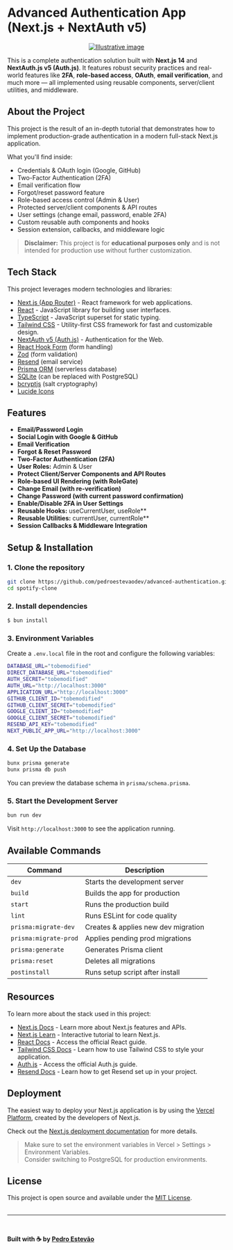 # Advanced Authentication App (Next.js + NextAuth v5)

<p style="text-align: center;">
    <a href="https://www.youtube.com/@codewithantonio">
        <img src="https://res.cloudinary.com/dge3g9rcw/image/upload/v1747418825/github/sm9h61v21bpazbogclwj.webp" alt="Illustrative image" />
    </a>
</p>

This is a complete authentication solution built with **Next.js 14** and **NextAuth.js v5 (Auth.js)**. It features robust security practices and real-world features like **2FA**, **role-based access**, **OAuth**, **email verification**, and much more — all implemented using reusable components, server/client utilities, and middleware.

## About the Project

This project is the result of an in-depth tutorial that demonstrates how to implement production-grade authentication in a modern full-stack Next.js application.

What you'll find inside:

- Credentials & OAuth login (Google, GitHub)
- Two-Factor Authentication (2FA)
- Email verification flow
- Forgot/reset password feature
- Role-based access control (Admin & User)
- Protected server/client components & API routes
- User settings (change email, password, enable 2FA)
- Custom reusable auth components and hooks
- Session extension, callbacks, and middleware logic

> **Disclaimer:** This project is for **educational purposes only** and is not intended for production use without further customization.

## Tech Stack

This project leverages modern technologies and libraries:

- [Next.js (App Router)](https://nextjs.org/) - React framework for web applications.
- [React](https://react.dev/) - JavaScript library for building user interfaces.
- [TypeScript](https://www.typescriptlang.org/) - JavaScript superset for static typing.
- [Tailwind CSS](https://tailwindcss.com/) - Utility-first CSS framework for fast and customizable design.
- [NextAuth v5 (Auth.js)](https://authjs.dev/) - Authentication for the Web.
- [React Hook Form](https://react-hook-form.com/) (form handling)
- [Zod](https://zod.dev/) (form validation)
- [Resend](https://resend.com/) (email service)
- [Prisma ORM](https://www.prisma.io/) (serverless database)
- [SQLite](https://sqlite.org/index.html) (can be replaced with PostgreSQL)
- [bcryptjs](https://github.com/dcodeIO/bcrypt.js) (salt cryptography)
- [Lucide Icons](https://lucide.dev/)

## Features

- **Email/Password Login**
- **Social Login with Google & GitHub**
- **Email Verification**
- **Forgot & Reset Password**
- **Two-Factor Authentication (2FA)**
- **User Roles:** Admin & User
- **Protect Client/Server Components and API Routes**
- **Role-based UI Rendering (with RoleGate)**
- **Change Email (with re-verification)**
- **Change Password (with current password confirmation)**
- **Enable/Disable 2FA in User Settings**
- **Reusable Hooks:** useCurrentUser, useRole**
- **Reusable Utilities:** currentUser, currentRole**
- **Session Callbacks & Middleware Integration**

## Setup & Installation

### 1. Clone the repository

```bash
git clone https://github.com/pedroestevaodev/advanced-authentication.git
cd spotify-clone
```

### 2. Install dependencies

```bash
$ bun install
```

### 3. Environment Variables

Create a `.env.local` file in the root and configure the following variables:

```bash
DATABASE_URL="tobemodified"
DIRECT_DATABASE_URL="tobemodified"
AUTH_SECRET="tobemodified"
AUTH_URL="http://localhost:3000"
APPLICATION_URL="http://localhost:3000"
GITHUB_CLIENT_ID="tobemodified"
GITHUB_CLIENT_SECRET="tobemodified"
GOOGLE_CLIENT_ID="tobemodified"
GOOGLE_CLIENT_SECRET="tobemodified"
RESEND_API_KEY="tobemodified"
NEXT_PUBLIC_APP_URL="http://localhost:3000"
```

### 4. Set Up the Database

```bash
bunx prisma generate
bunx prisma db push
```

You can preview the database schema in `prisma/schema.prisma`.

### 5. Start the Development Server

```bash
bun run dev
```

Visit `http://localhost:3000` to see the application running.

## Available Commands

| Command               | Description                         |
| --------------------- | ----------------------------------- |
| `dev`                 | Starts the development server       |
| `build`               | Builds the app for production       |
| `start`               | Runs the production build           |
| `lint`                | Runs ESLint for code quality        |
| `prisma:migrate-dev`  | Creates & applies new dev migration |
| `prisma:migrate-prod` | Applies pending prod migrations     |
| `prisma:generate`     | Generates Prisma client             |
| `prisma:reset`        | Deletes all migrations              |
| `postinstall`         | Runs setup script after install     |

## Resources

To learn more about the stack used in this project:

- [Next.js Docs](https://nextjs.org/docs) - Learn more about Next.js features and APIs.
- [Next.js Learn](https://nextjs.org/learn) - Interactive tutorial to learn Next.js.
- [React Docs](https://pt-br.react.dev/learn) - Access the official React guide.
- [Tailwind CSS Docs](https://tailwindcss.com/docs) - Learn how to use Tailwind CSS to style your application.
- [Auth.js](https://authjs.dev/) - Access the official Auth.js guide.
- [Resend Docs](https://resend.com/docs/introduction) - Learn how to get Resend set up in your project.


## Deployment

The easiest way to deploy your Next.js application is by using the [Vercel Platform](https://vercel.com/new), created by the developers of Next.js.

Check out the [Next.js deployment documentation](https://nextjs.org/docs/deployment) for more details.

> Make sure to set the environment variables in Vercel > Settings > Environment Variables.  
> Consider switching to PostgreSQL for production environments.

## License

This project is open source and available under the [MIT License](https://mit-license.org/).  
<br />

---

<br />

**Built with ☕ by [Pedro Estevão](https://www.pedroestevao.com)**










